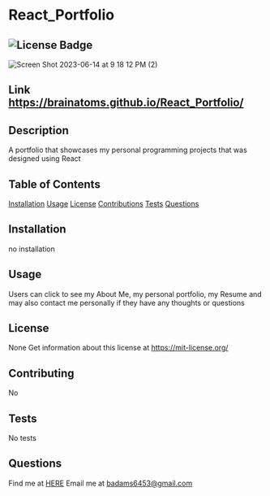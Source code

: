 
# React_Portfolio 
## ![License Badge](https://shields.io/badge/license-None-green) 
![Screen Shot 2023-06-14 at 9 18 12 PM (2)](https://github.com/BrainAtoms/React_Portfolio/assets/61917285/ce08eeac-1045-4c98-bce1-ab907ca958ef)
## Link https://brainatoms.github.io/React_Portfolio/
## Description 
A portfolio that showcases my personal programming projects that was designed using React 
## Table of Contents 
[Installation](#installation) 
[Usage](#usage) 
[License](#license) 
[Contributions](#contributions) 
[Tests](#tests) 
[Questions](#questions) 
## Installation 
no installation 
## Usage 
Users can click to see my About Me, my personal portfolio, my Resume and may also contact me personally if they have any thoughts or questions 
## License 
None 
Get information about this license at https://mit-license.org/ 
## Contributing 
No 
## Tests
No tests 
## Questions 
Find me at [HERE](http://github.com/BrainAtoms) 
Email me at badams6453@gmail.com